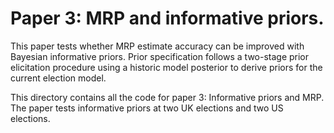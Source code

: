 # Paper 3: MRP and informative priors.

This paper tests whether MRP estimate accuracy can be improved with Bayesian informative priors. Prior specification follows a two-stage prior elicitation procedure using a historic model posterior to derive priors for the current election model. 

This directory contains all the code for paper 3: Informative priors and MRP. The paper tests informative priors at two UK elections and two US elections. 
